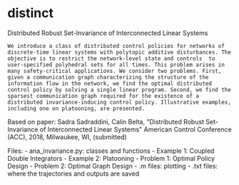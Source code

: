 # distinct
Distributed Robust Set-Invariance of Interconnected Linear Systems

    We introduce a class of distributed control policies for networks of discrete-time linear systems with polytopic additive disturbances. The objective is to restrict the network-level state and controls  to user-specified polyhedral sets for all times. This problem arises in many safety-critical applications. We consider two problems. First, given a communication graph characterizing the structure of the information flow in the network, we find the optimal distributed control policy by solving a single linear program. Second, we find the sparsest communication graph required for the existence of a distributed invariance-inducing control policy. Illustrative examples, including one on platooning, are presented. 


Based on paper:
    Sadra Sadraddini, Calin Belta, "Distributed Robust Set-Invariance of Interconnected Linear Systems"
    American Control Conference (ACC), 2018, Milwaukee, WI, (submitted)

Files:
    - ana_invariance.py: classes and functions
    - Example 1: Coupled Double Integrators
    - Example 2: Platooning
    - Problem 1: Optimal Policy Design
    - Problem 2: Optimal Graph Design
    - .m files: plotting
    - .txt files: where the trajectories and outputs are saved

